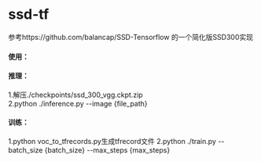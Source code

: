 # ssd-tf
参考https://github.com/balancap/SSD-Tensorflow 的一个简化版SSD300实现

#### 使用：<br>
#### 推理：<br>
1.解压./checkpoints/ssd_300_vgg.ckpt.zip<br>
2.python ./inference.py --image {file_path}<br>

#### 训练：<br>
1.python voc_to_tfrecords.py生成tfrecord文件
2.python ./train.py --batch_size {batch_size} --max_steps {max_steps}<br>
